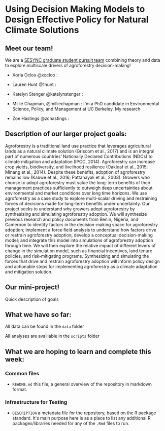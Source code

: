 # Using Decision Making Models to Design Effective Policy for Natural Climate Solutions

## Meet our team!

We are a [SESYNC graduate student pursuit team](https://www.sesync.org/project/graduate-pursuits-request-for-proposals/using-decision-making-models-to-design-effective) combining theory and data to explore multiscale drivers of agroforestry decision-making! 

- Xorla Ocloo @xocloo : 

- Lauren Hunt @1hunt :

- Katelyn Stenger @katelynstenger : 

- Millie Chapman, @milliechapman : I'm a PhD candidate in Environmental Science, Policy, and Management at UC Berkeley. My research 

- Zoe Hastings @zchastings : 


## Description of our larger project goals:
Agroforestry is a traditional land use practice that leverages agricultural lands as a natural climate solution (Griscom et al., 2017) and is an integral part of numerous countries’ Nationally Declared Contributions (NDCs) to climate mitigation and adaptation (IPCC, 2014). Agroforestry can increase crop yields, biodiversity, and livelihood resilience (Oakleaf et al., 2015; Minang et al., 2014). Despite these benefits, adoption of agroforestry remains low (Kabwe et al., 2016; Pattanayak et al., 2003). Growers who choose to adopt agroforestry must value the long-term benefits of their management practices sufficiently to outweigh deep uncertainties about environmental and market conditions over long time horizons. We use agroforestry as a case study to explore multi-scalar driving and restraining forces of decisions made for long-term benefits under uncertainty. Our project seeks to understand why growers adopt agroforestry by synthesizing and simulating agroforestry adoption. We will synthesize previous research and policy documents from Benin, Nigeria, and Cameroon to identify factors in the decision-making space for agroforestry adoption; implement a force field analysis to understand how factors drive or restrain agroforestry adoption; develop a conceptual decision-making model; and integrate this model into simulations of agroforestry adoption through time. We will then explore the relative impact of different levers of change in the simulation model, such as financial incentives, land tenure policies, and risk-mitigating programs. Synthesizing and simulating the forces that drive and restrain agroforestry adoption will inform policy design and actionable steps for implementing agroforestry as a climate adaptation and mitigation solution.

## Our mini-project!
Quick description of goals

## What we have so far:
All data can be found in the `data` folder

All analyses are avaiilable in the `scripts` folder

## What we are hoping to learn and complete this week:

### Common files

- `README.md` this file, a general overview of the repository in markdown format.  

### Infrastructure for Testing

- `DESCRIPTION` a metadata file for the repository, based on the R package standard. It's main purpose here is as a place to list any additional R packages/libraries needed for any of the `.Rmd` files to run.
